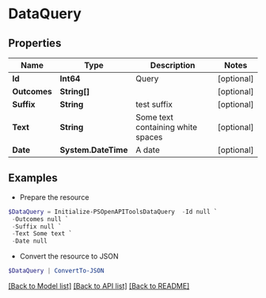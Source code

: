 # DataQuery
## Properties

Name | Type | Description | Notes
------------ | ------------- | ------------- | -------------
**Id** | **Int64** | Query | [optional] 
**Outcomes** | **String[]** |  | [optional] 
**Suffix** | **String** | test suffix | [optional] 
**Text** | **String** | Some text containing white spaces | [optional] 
**Date** | **System.DateTime** | A date | [optional] 

## Examples

- Prepare the resource
```powershell
$DataQuery = Initialize-PSOpenAPIToolsDataQuery  -Id null `
 -Outcomes null `
 -Suffix null `
 -Text Some text `
 -Date null
```

- Convert the resource to JSON
```powershell
$DataQuery | ConvertTo-JSON
```

[[Back to Model list]](../README.md#documentation-for-models) [[Back to API list]](../README.md#documentation-for-api-endpoints) [[Back to README]](../README.md)

